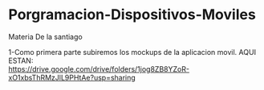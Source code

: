 # Porgramacion-Dispositivos-Moviles
Materia De la santiago

1-Como primera parte subiremos los mockups de la aplicacion movil.
AQUI ESTAN:    
https://drive.google.com/drive/folders/1jog8ZB8YZoR-xO1xbsThRMzJlL9PHtAe?usp=sharing
